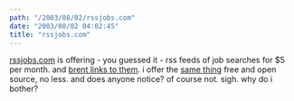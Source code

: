 ```yaml
---
path: "/2003/08/02/rssjobs.com" 
date: "2003/08/02 04:02:45" 
title: "rssjobs.com" 
---
```

<p><a href="http://www.rssjobs.com/">rssjobs.com</a> is offering - you guessed it - rss feeds of job searches for $5 per month. and <a href="http://inessential.com/?comments=1&amp;postid=2594">brent links to them</a>. i offer the <a href="http://weblog.randomchaos.com/jobfeeds.php">same thing</a> free and open source, no less. and does anyone notice? of course not. sigh. why do i bother?</p>